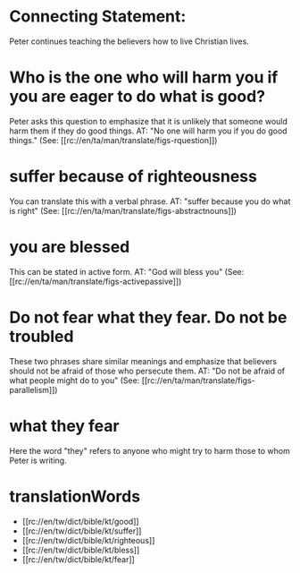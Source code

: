 # Connecting Statement:

Peter continues teaching the believers how to live Christian lives.

# Who is the one who will harm you if you are eager to do what is good?

Peter asks this question to emphasize that it is unlikely that someone would harm them if they do good things. AT: "No one will harm you if you do good things." (See: [[rc://en/ta/man/translate/figs-rquestion]])

# suffer because of righteousness

You can translate this with a verbal phrase. AT: "suffer because you do what is right" (See: [[rc://en/ta/man/translate/figs-abstractnouns]])

# you are blessed

This can be stated in active form. AT: "God will bless you" (See: [[rc://en/ta/man/translate/figs-activepassive]])

# Do not fear what they fear. Do not be troubled

These two phrases share similar meanings and emphasize that believers should not be afraid of those who persecute them. AT: "Do not be afraid of what people might do to you" (See: [[rc://en/ta/man/translate/figs-parallelism]])

# what they fear

Here the word "they" refers to anyone who might try to harm those to whom Peter is writing.

# translationWords

* [[rc://en/tw/dict/bible/kt/good]]
* [[rc://en/tw/dict/bible/kt/suffer]]
* [[rc://en/tw/dict/bible/kt/righteous]]
* [[rc://en/tw/dict/bible/kt/bless]]
* [[rc://en/tw/dict/bible/kt/fear]]